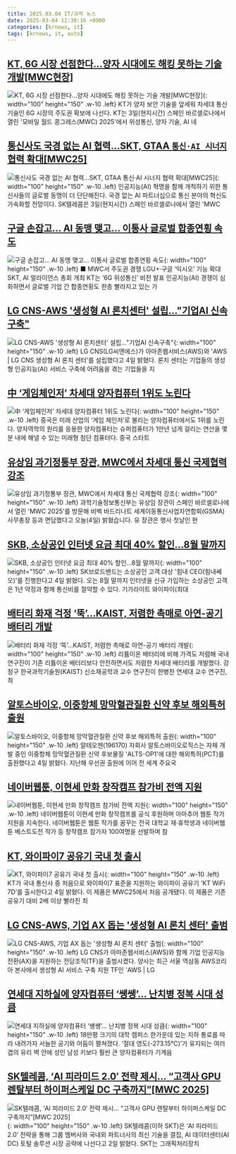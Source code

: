 ```yaml
---
title: 2025.03.04 IT/과학 뉴스
date: 2025-03-04 12:30:16 +0900
categories: [krnews, it]
tags: [krnews, it, auto]
---
```

## [KT, 6G 시장 선점한다…양자 시대에도 해킹 못하는 기술 개발[MWC현장]](https://n.news.naver.com/mnews/article/277/0005554605)

![KT, 6G 시장 선점한다…양자 시대에도 해킹 못하는 기술 개발[MWC현장]](https://mimgnews.pstatic.net/image/origin/277/2025/03/04/5554605.jpg?type=nf220_150){: width="100" height="150" .w-10 .left}
KT가 양자 보안 기술을 앞세워 차세대 통신 기술인 6G 시장의 주도권 확보에 나선다. KT는 3일(현지시간) 스페인 바르셀로나에서 열린 '모바일 월드 콩그레스(MWC) 2025'에서 위성통신, 양자 기술, AI 네

## [통신사도 국경 없는 AI 협력…SKT, GTAA `통신·AI 시너지` 협력 확대[MWC25]](https://n.news.naver.com/mnews/article/029/0002938712)

![통신사도 국경 없는 AI 협력…SKT, GTAA `통신·AI 시너지` 협력 확대[MWC25]](https://mimgnews.pstatic.net/image/origin/029/2025/03/04/2938712.jpg?type=nf220_150){: width="100" height="150" .w-10 .left}
인공지능(AI) 혁명을 함께 개척하기 위한 통신사들의 글로벌 동맹이 더 단단해진다. 국경 없는 AI 파트너십으로 통신 분야의 혁신도 가속화할 전망이다. SK텔레콤은 3일(현지시간) 스페인 바르셀로나에서 열린 'MWC

## [구글 손잡고… AI 동맹 맺고… 이통사 글로벌 합종연횡 속도](https://n.news.naver.com/mnews/article/021/0002694019)

![구글 손잡고… AI 동맹 맺고… 이통사 글로벌 합종연횡 속도](https://mimgnews.pstatic.net/image/origin/021/2025/03/04/2694019.jpg?type=nf220_150){: width="100" height="150" .w-10 .left}
■ MWC서 주도권 경쟁 LGU+·구글 ‘익시오’ 기능 확대 SKT, AI 얼라이언스 총회 개최 KT는 ‘6G 위성통신’ 비전 발표 인공지능(AI) 경쟁이 심화하면서 글로벌 기업 간 합종연횡도 한층 빨라지고 있는 가

## [LG CNS-AWS '생성형 AI 론치센터' 설립…"기업AI 신속구축"](https://n.news.naver.com/mnews/article/008/0005160636)

![LG CNS-AWS '생성형 AI 론치센터' 설립…"기업AI 신속구축"](https://mimgnews.pstatic.net/image/origin/008/2025/03/04/5160636.jpg?type=nf220_150){: width="100" height="150" .w-10 .left}
LG CNS(LG씨엔에스)가 아마존웹서비스(AWS)와 'AWS | LG CNS 생성형 AI 론치 센터'를 설립했다고 4일 밝혔다. 론치 센터는 기업들의 생성형 인공지능(AI) 서비스 구축에 어려움을 겪는 기업들을 지

## [中 ‘게임체인저’ 차세대 양자컴퓨터 1위도 노린다](https://n.news.naver.com/mnews/article/005/0001760702)

![中 ‘게임체인저’ 차세대 양자컴퓨터 1위도 노린다](https://mimgnews.pstatic.net/image/origin/005/2025/03/03/1760702.jpg?type=nf220_150){: width="100" height="150" .w-10 .left}
중국은 미래 산업의 ‘게임 체인저’로 불리는 양자컴퓨터에서도 1위를 노린다. 양자역학의 원리를 응용한 양자컴퓨터는 슈퍼컴퓨터가 1만년 넘게 걸리는 연산을 몇 분 내에 해낼 수 있는 미래형 첨단 컴퓨터다. 중국 스타트

## [유상임 과기정통부 장관, MWC에서 차세대 통신 국제협력 강조](https://n.news.naver.com/mnews/article/422/0000718095)

![유상임 과기정통부 장관, MWC에서 차세대 통신 국제협력 강조](https://mimgnews.pstatic.net/image/origin/422/2025/03/04/718095.jpg?type=nf220_150){: width="100" height="150" .w-10 .left}
과학기술정보통신부는 유상임 장관이 스페인 바르셀로나에서 열린 'MWC 2025'를 방문해 비벡 바드리나트 세계이동통신사업자연합회(GSMA) 사무총장 등과 면담했다고 오늘(4일) 밝혔습니다. 유 장관은 행사 첫날인 현

## [SKB, 소상공인 인터넷 요금 최대 40% 할인…8월 말까지](https://n.news.naver.com/mnews/article/003/0013097508)

![SKB, 소상공인 인터넷 요금 최대 40% 할인…8월 말까지](https://mimgnews.pstatic.net/image/origin/003/2025/03/04/13097508.jpg?type=nf220_150){: width="100" height="150" .w-10 .left}
SK브로드밴드는 소상공인 고객 대상 '힘내 CEO(힘내쎄오)'를 진행한다고 4일 밝혔다. 오는 8월 말까지 인터넷을 신규 가입하는 소상공인 고객은 1년 약정과 함께 통신비를 절약할 수 있다. 기가라이트 와이파이(최대

## [배터리 화재 걱정 ‘뚝’…KAIST, 저렴한 촉매로 아연-공기 배터리 개발](https://n.news.naver.com/mnews/article/366/0001058143)

![배터리 화재 걱정 ‘뚝’…KAIST, 저렴한 촉매로 아연-공기 배터리 개발](https://mimgnews.pstatic.net/image/origin/366/2025/03/04/1058143.jpg?type=nf220_150){: width="100" height="150" .w-10 .left}
리튬이온 배터리에 비해 가격도 저렴해 국내 연구진이 기존 리튬이온 배터리보다 안전하면서도 저렴한 차세대 배터리를 개발했다. 강정구 한국과학기술원(KAIST) 신소재공학과 교수 연구진이 한병찬 연세대 교수 연구진, 최

## [알토스바이오, 이중항체 망막혈관질환 신약 후보 해외특허 출원](https://n.news.naver.com/mnews/article/421/0008107919)

![알토스바이오, 이중항체 망막혈관질환 신약 후보 해외특허 출원](https://mimgnews.pstatic.net/image/origin/421/2025/03/04/8107919.jpg?type=nf220_150){: width="100" height="150" .w-10 .left}
알테오젠(196170) 자회사 알토스바이오로직스는 자체 개발 중인 이중항체 망막혈관질환 신약 후보물질 'ALTS-OP1'에 대한 해외특허(PCT)를 출원했다고 4일 밝혔다. 지난해 우선권 출원에 이어 전 세계 주요국

## [네이버웹툰, 이현세 만화 창작캠프 참가비 전액 지원](https://n.news.naver.com/mnews/article/003/0013097934)

![네이버웹툰, 이현세 만화 창작캠프 참가비 전액 지원](https://mimgnews.pstatic.net/image/origin/003/2025/03/04/13097934.jpg?type=nf220_150){: width="100" height="150" .w-10 .left}
네이버웹툰이 이현세 만화 창작캠프를 공식 후원하며 아마추어 웹툰 작가 지원을 지속한다. 네이버웹툰은 웹툰 작가를 꿈꾸는 전국 대학교 재·휴학생과 네이버웹툰 베스트도전 작가 등 창작캠프 참가자 100여명을 선발하며 참

## [KT, 와이파이7 공유기 국내 첫 출시](https://n.news.naver.com/mnews/article/092/0002365245)

![KT, 와이파이7 공유기 국내 첫 출시](https://mimgnews.pstatic.net/image/origin/092/2025/03/04/2365245.jpg?type=nf220_150){: width="100" height="150" .w-10 .left}
KT가 국내 통신사 중 처음으로 와이파이7 표준을 지원하는 와이파이 공유기 ‘KT WiFi 7D’를 출시한다고 4일 밝혔다. 이 제품은 MWC25에서 처음 공개됐다. 이 제품은 기존 공유기 대비 2배 이상 빨라진 최

## [LG CNS-AWS, 기업 AX 돕는 '생성형 AI 론치 센터' 출범](https://n.news.naver.com/mnews/article/030/0003289400)

![LG CNS-AWS, 기업 AX 돕는 '생성형 AI 론치 센터' 출범](https://mimgnews.pstatic.net/image/origin/030/2025/03/04/3289400.jpg?type=nf220_150){: width="100" height="150" .w-10 .left}
LG CNS가 아마존웹서비스(AWS)와 함께 기업 인공지능 전환(AX)을 지원하는 전담조직(TF)을 출범시켰다. 양사는 최근 서울 역삼동 AWS코리아 본사에서 생성형 AI 서비스 구축 지원 TF인 'AWS | LG

## [연세대 지하실에 양자컴퓨터 ‘쌩쌩’… 난치병 정복 시대 성큼](https://n.news.naver.com/mnews/article/005/0001760795)

![연세대 지하실에 양자컴퓨터 ‘쌩쌩’… 난치병 정복 시대 성큼](https://mimgnews.pstatic.net/image/origin/005/2025/03/04/1760795.jpg?type=nf220_150){: width="100" height="150" .w-10 .left}
18만평 크기의 대학 캠퍼스 한가운데 있는 지하 통로를 따라 내려가자 서늘한 공기와 어둠이 펼쳐졌다. ‘절대 영도(-273.15℃)’가 유지되는 여러 겹의 유리 벽 안에 성인 남성 키보다 훨씬 큰 양자컴퓨터가 기계음

## [SK텔레콤, ‘AI 피라미드 2.0′ 전략 제시… “고객사 GPU 렌탈부터 하이퍼스케일 DC 구축까지”[MWC 2025]](https://n.news.naver.com/mnews/article/366/0001057939)

![SK텔레콤, ‘AI 피라미드 2.0′ 전략 제시… “고객사 GPU 렌탈부터 하이퍼스케일 DC 구축까지”[MWC 2025]](https://mimgnews.pstatic.net/image/origin/366/2025/03/03/1057939.jpg?type=nf220_150){: width="100" height="150" .w-10 .left}
SK텔레콤(이하 SKT)은 ‘AI 피라미드 2.0’ 전략을 통해 그룹 멤버사와 국내외 파트너사의 최신 기술을 결집, AI 데이터센터(AI DC) 토털 솔루션 시장 공략에 나선다고 2일 밝혔다. SKT는 그래픽처리장치

